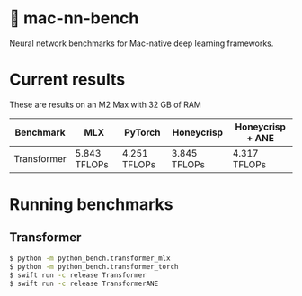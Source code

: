 # 🍎 mac-nn-bench

Neural network benchmarks for Mac-native deep learning frameworks.

# Current results

These are results on an M2 Max with 32 GB of RAM

| Benchmark   | MLX          | PyTorch      | Honeycrisp   | Honeycrisp + ANE |
|-------------|--------------|--------------|--------------|------------------|
| Transformer | 5.843 TFLOPs | 4.251 TFLOPs | 3.845 TFLOPs | 4.317 TFLOPs     |

# Running benchmarks

## Transformer

```bash
$ python -m python_bench.transformer_mlx
$ python -m python_bench.transformer_torch
$ swift run -c release Transformer
$ swift run -c release TransformerANE
```
